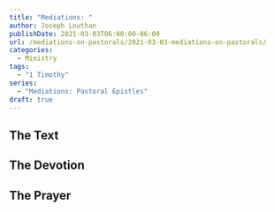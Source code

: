 ```yaml
---
title: "Mediations: "
author: Joseph Louthan
publishDate: 2021-03-03T06:00:00-06:00
url: /mediations-on-pastorals/2021-03-03-mediations-on-pastorals/
categories:
  - Ministry
tags:
  - "1 Timothy"
series:
  - "Mediations: Pastoral Epistles"
draft: true
---
```


## The Text


## The Devotion


## The Prayer

